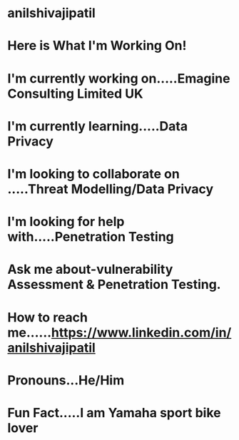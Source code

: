 # anilshivajipatil
# Here is What I'm Working On!
# I'm currently working on.....Emagine Consulting Limited UK
# I'm currently learning.....Data Privacy
# I'm looking to collaborate on .....Threat Modelling/Data Privacy
# I'm looking for help with.....Penetration Testing
# Ask me about-vulnerability Assessment & Penetration Testing.
# How to reach me......https://www.linkedin.com/in/anilshivajipatil
# Pronouns...He/Him
# Fun Fact.....I am Yamaha sport bike lover


